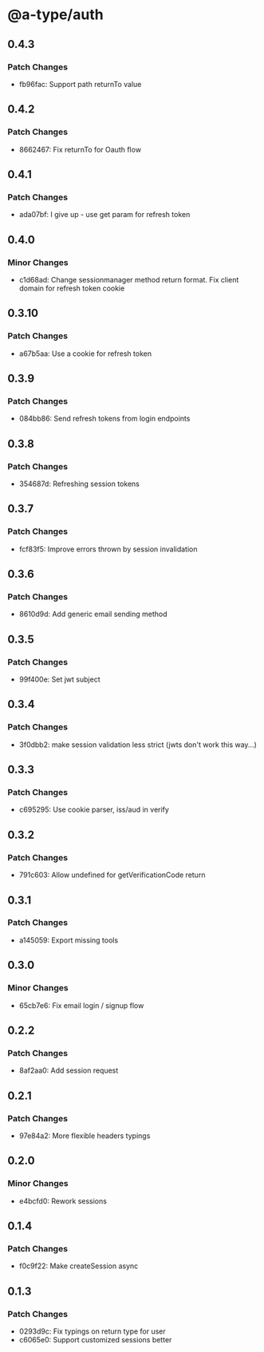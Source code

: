 # @a-type/auth

## 0.4.3

### Patch Changes

- fb96fac: Support path returnTo value

## 0.4.2

### Patch Changes

- 8662467: Fix returnTo for Oauth flow

## 0.4.1

### Patch Changes

- ada07bf: I give up - use get param for refresh token

## 0.4.0

### Minor Changes

- c1d68ad: Change sessionmanager method return format. Fix client domain for refresh token cookie

## 0.3.10

### Patch Changes

- a67b5aa: Use a cookie for refresh token

## 0.3.9

### Patch Changes

- 084bb86: Send refresh tokens from login endpoints

## 0.3.8

### Patch Changes

- 354687d: Refreshing session tokens

## 0.3.7

### Patch Changes

- fcf83f5: Improve errors thrown by session invalidation

## 0.3.6

### Patch Changes

- 8610d9d: Add generic email sending method

## 0.3.5

### Patch Changes

- 99f400e: Set jwt subject

## 0.3.4

### Patch Changes

- 3f0dbb2: make session validation less strict (jwts don't work this way...)

## 0.3.3

### Patch Changes

- c695295: Use cookie parser, iss/aud in verify

## 0.3.2

### Patch Changes

- 791c603: Allow undefined for getVerificationCode return

## 0.3.1

### Patch Changes

- a145059: Export missing tools

## 0.3.0

### Minor Changes

- 65cb7e6: Fix email login / signup flow

## 0.2.2

### Patch Changes

- 8af2aa0: Add session request

## 0.2.1

### Patch Changes

- 97e84a2: More flexible headers typings

## 0.2.0

### Minor Changes

- e4bcfd0: Rework sessions

## 0.1.4

### Patch Changes

- f0c9f22: Make createSession async

## 0.1.3

### Patch Changes

- 0293d9c: Fix typings on return type for user
- c6065e0: Support customized sessions better
